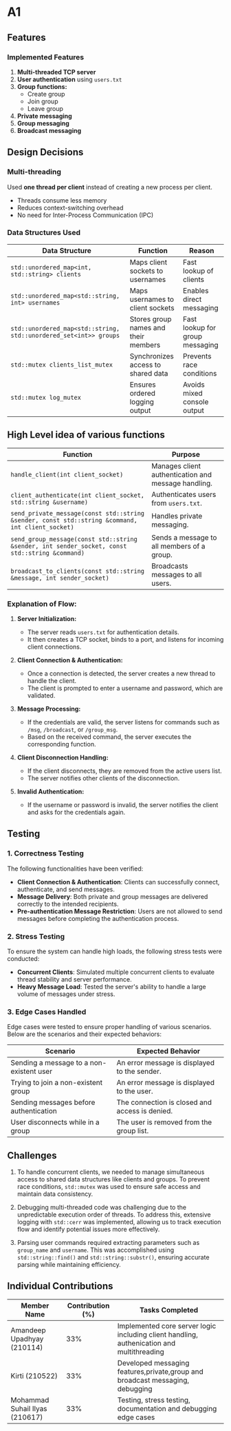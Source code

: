 # A1
## Features  
### Implemented Features  
1. **Multi-threaded TCP server**  
2. **User authentication** using `users.txt`  
3. **Group functions:**  
   - Create group  
   - Join group  
   - Leave group  
4. **Private messaging**  
5. **Group messaging**  
6. **Broadcast messaging**  

## Design Decisions  
### Multi-threading  
Used **one thread per client** instead of creating a new process per client.  
- Threads consume less memory 
- Reduces context-switching overhead 
- No need for Inter-Process Communication (IPC)
### Data Structures Used
| Data Structure                                   | Function                                    | Reason                                   |
| ------------------------------------------------ | --------------------------------------------| ---------------------------------------- |
| `std::unordered_map<int, std::string> clients`   | Maps client sockets to usernames            | Fast lookup of clients                   |
| `std::unordered_map<std::string, int> usernames` | Maps usernames to client sockets            | Enables direct messaging                 |
| `std::unordered_map<std::string, std::unordered_set<int>> groups` | Stores group names and their members | Fast lookup for group messaging          |
| `std::mutex clients_list_mutex`                  | Synchronizes access to shared data          | Prevents race conditions                 |
| `std::mutex log_mutex`                           | Ensures ordered logging output              | Avoids mixed console output              |
  
## High Level idea of various functions
| Function                                                                 | Purpose                                                        |
| ------------------------------------------------------------------------ | -------------------------------------------------------------- |
| `handle_client(int client_socket)`                                        | Manages client authentication and message handling.            |
| `client_authenticate(int client_socket, std::string &username)`          | Authenticates users from `users.txt`.                           |
| `send_private_message(const std::string &sender, const std::string &command, int client_socket)` | Handles private messaging.                                      |
| `send_group_message(const std::string &sender, int sender_socket, const std::string &command)`   | Sends a message to all members of a group.                      |
| `broadcast_to_clients(const std::string &message, int sender_socket)`     | Broadcasts messages to all users.                               |

### Explanation of Flow:
1. **Server Initialization:**
   - The server reads `users.txt` for authentication details.
   - It then creates a TCP socket, binds to a port, and listens for incoming client connections.

2. **Client Connection & Authentication:**
   - Once a connection is detected, the server creates a new thread to handle the client.
   - The client is prompted to enter a username and password, which are validated.

3. **Message Processing:**
   - If the credentials are valid, the server listens for commands such as `/msg`, `/broadcast`, or `/group_msg`.
   - Based on the received command, the server executes the corresponding function.

4. **Client Disconnection Handling:**
   - If the client disconnects, they are removed from the active users list.
   - The server notifies other clients of the disconnection.

5. **Invalid Authentication:**
   - If the username or password is invalid, the server notifies the client and asks for the credentials again.

## Testing

### 1. **Correctness Testing**

The following functionalities have been verified:

- **Client Connection & Authentication**: Clients can successfully connect, authenticate, and send messages.
- **Message Delivery**: Both private and group messages are delivered correctly to the intended recipients.
- **Pre-authentication Message Restriction**: Users are not allowed to send messages before completing the authentication process.

### 2. **Stress Testing**

To ensure the system can handle high loads, the following stress tests were conducted:

- **Concurrent Clients**: Simulated multiple concurrent clients to evaluate thread stability and server performance.
- **Heavy Message Load**: Tested the server's ability to handle a large volume of messages under stress.

### 3. **Edge Cases Handled**

Edge cases were tested to ensure proper handling of various scenarios. Below are the scenarios and their expected behaviors:

| **Scenario**                            | **Expected Behavior**                             |
|-----------------------------------------|--------------------------------------------------|
| Sending a message to a non-existent user | An error message is displayed to the sender.     |
| Trying to join a non-existent group     | An error message is displayed to the user.       |
| Sending messages before authentication  | The connection is closed and access is denied.   |
| User disconnects while in a group       | The user is removed from the group list.         |

## Challenges

1. To handle concurrent clients, we needed to manage simultaneous access to shared data structures like clients and groups. To prevent race conditions, `std::mutex` was used to ensure safe access and maintain data consistency.

2. Debugging multi-threaded code was challenging due to the unpredictable execution order of threads. To address this, extensive logging with `std::cerr` was implemented, allowing us to track execution flow and identify potential issues more effectively.

3. Parsing user commands required extracting parameters such as `group_name` and `username`. This was accomplished using `std::string::find()` and `std::string::substr()`, ensuring accurate parsing while maintaining efficiency.

## Individual Contributions

| Member Name  | Contribution (%) | Tasks Completed                          |
|--------------|------------------|-------------------------------------------|
| Amandeep Upadhyay (210114)       | 33%              | Implemented core server logic including client handling, authenication and multithreading |
| Kirti (210522)       | 33%              | Developed messaging features,private,group and broadcast messaging, debugging       |
| Mohammad Suhail Ilyas (210617)      | 33%              | Testing, stress testing, documentation and debugging edge cases      |
